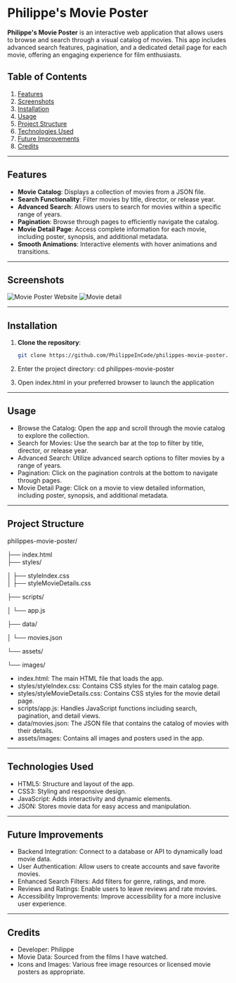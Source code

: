 # Philippe's Movie Poster

**Philippe's Movie Poster** is an interactive web application that allows users to browse and search through a visual catalog of movies. This app includes advanced search features, pagination, and a dedicated detail page for each movie, offering an engaging experience for film enthusiasts.

## Table of Contents
1. [Features](#features)
2. [Screenshots](#screenshots) 
3. [Installation](#installation)
4. [Usage](#usage)
5. [Project Structure](#project-structure)
6. [Technologies Used](#technologies-used)
7. [Future Improvements](#future-improvements)
8. [Credits](#credits)

---

## Features

- **Movie Catalog**: Displays a collection of movies from a JSON file.
- **Search Functionality**: Filter movies by title, director, or release year.
- **Advanced Search**: Allows users to search for movies within a specific range of years.
- **Pagination**: Browse through pages to efficiently navigate the catalog.
- **Movie Detail Page**: Access complete information for each movie, including poster, synopsis, and additional metadata.
- **Smooth Animations**: Interactive elements with hover animations and transitions.

---

## Screenshots

![Movie Poster Website](./images/screenshot.png)
![Movie detail](./images/screenshot2.png)

--- 

## Installation

1. **Clone the repository**:
   ```bash
   git clone https://github.com/PhilippeInCode/philippes-movie-poster.git

2. Enter the project directory:
    cd philippes-movie-poster

3. Open index.html in your preferred browser to launch the application

---

## Usage

- Browse the Catalog: Open the app and scroll through the movie catalog to explore the collection.
- Search for Movies: Use the search bar at the top to filter by title, director, or release year.
- Advanced Search: Utilize advanced search options to filter movies by a range of years.
- Pagination: Click on the pagination controls at the bottom to navigate through pages.
- Movie Detail Page: Click on a movie to view detailed information, including poster, synopsis, and additional metadata.

---

## Project Structure

philippes-movie-poster/

├── index.html                       
├── styles/

   │   ├── styleIndex.css              
   │   ├── styleMovieDetails.css
   
├── scripts/

│   └── app.js

├── data/

│   └── movies.json

└── assets/

   └── images/


- index.html: The main HTML file that loads the app.
- styles/styleIndex.css: Contains CSS styles for the main catalog page.
- styles/styleMovieDetails.css: Contains CSS styles for the movie detail page.
- scripts/app.js: Handles JavaScript functions including search, pagination, and detail views.
- data/movies.json: The JSON file that contains the catalog of movies with their details.
- assets/images: Contains all images and posters used in the app.


---

## Technologies Used

- HTML5: Structure and layout of the app.
- CSS3: Styling and responsive design.
- JavaScript: Adds interactivity and dynamic elements.
- JSON: Stores movie data for easy access and manipulation.

---

## Future Improvements

- Backend Integration: Connect to a database or API to dynamically load movie data.
- User Authentication: Allow users to create accounts and save favorite movies.
- Enhanced Search Filters: Add filters for genre, ratings, and more.
- Reviews and Ratings: Enable users to leave reviews and rate movies.
- Accessibility Improvements: Improve accessibility for a more inclusive user experience.

---

## Credits

- Developer: Philippe
- Movie Data: Sourced from the films I have watched.
- Icons and Images: Various free image resources or licensed movie posters as appropriate.
